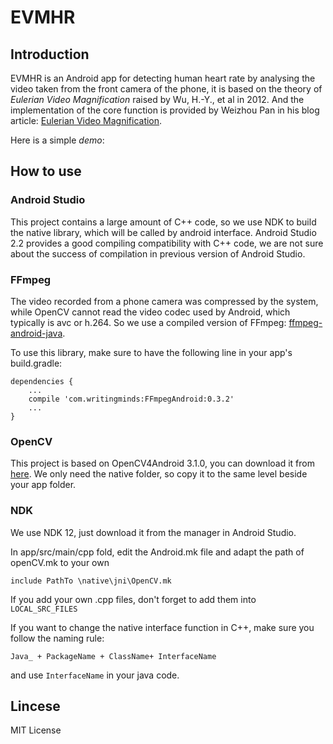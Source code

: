 # EVMHR

## Introduction

EVMHR is an Android app for detecting human heart rate by analysing the video taken from the front camera of the phone, it is based on the theory of *Eulerian Video Magnification* raised by Wu, H.-Y., et al in 2012. And the implementation of the core function is provided by Weizhou Pan in his blog article: [Eulerian Video Magnification](http://www.hahack.com/codes/eulerian-video-magnification/#源码和程序).

Here is a simple *demo*:

## How to use

### Android Studio

This project contains a large amount of  C++ code, so we use NDK to build the native library, which will be called by android interface. Android Studio 2.2 provides a good compiling compatibility with C++ code, we are not sure about the success of compilation in previous version of Android Studio.

### FFmpeg

The video recorded from a phone camera was compressed by the system, while OpenCV cannot read the video codec used by Android, which typically is avc or h.264. So we use a compiled version of FFmpeg: [ffmpeg-android-java](https://github.com/WritingMinds/ffmpeg-android-java).

To use this library, make sure to have the following line in your app's build.gradle:

```
dependencies {
	...
	compile 'com.writingminds:FFmpegAndroid:0.3.2'
	...
}
```

### OpenCV

This project is based on OpenCV4Android 3.1.0, you can download it from [here](https://sourceforge.net/projects/opencvlibrary/files/opencv-android/). We only need the native folder, so copy it to the same level beside your app folder.

### NDK

We use NDK 12, just download it from the manager in Android Studio.

In app/src/main/cpp fold, edit the Android.mk file and adapt the path of openCV.mk to your own

`include PathTo \native\jni\OpenCV.mk`

If you add your own .cpp files, don't forget to add them into `LOCAL_SRC_FILES`  

If you want to change the native interface function in C++, make sure you follow the naming rule:

`Java_ + PackageName + ClassName+ InterfaceName`

and use `InterfaceName` in your java code.

## Lincese

MIT License
